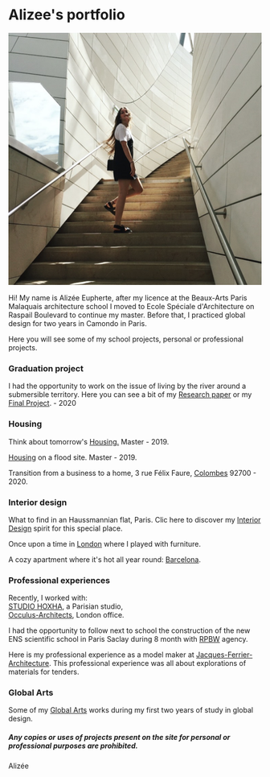 # Alizee's portfolio


![](archi.png?raw=true)

Hi! My name is Alizée Eupherte, after my licence at the Beaux-Arts Paris Malaquais architecture school I moved to Ecole Spéciale d'Architecture on Raspail Boulevard to continue my master.
Before that, I practiced global design for two years in Camondo in Paris. 

Here you will see some of my school projects, personal or professional projects.
                                                                                                                                                                                                                                                             
                                                                                                                                                                                                                                                            
### Graduation project

I had the opportunity to work on the issue of living by the river around a submersible territory. 
Here you can see a bit of my [Research paper](https://alizeeeupherte.github.io/Research-paper/) or my [Final Project](https://alizeeeupherte.github.io/Final-Project/). - 2020



### Housing

Think about tomorrow's [Housing.](https://alizeeeupherte.github.io/Housing./)
Master - 2019.

[Housing](https://alizeeeupherte.github.io/Housing/) on a flood site. 
Master - 2019.

Transition from a business to a home, 3 rue Félix Faure, [Colombes](https://alizeeeupherte.github.io/Colombes/) 92700 - 2020.
                                                                                                                                 

### Interior design

What to find in an Haussmannian flat, Paris. Clic here to discover my [Interior Design](https://alizeeeupherte.github.io/Interior-design-/) spirit for this special place.

Once upon a time in [London](https://alizeeeupherte.github.io/London/) where I played with furniture.

A cozy apartment where it's hot all year round: [Barcelona](https://alizeeeupherte.github.io/Barcelona/).

                                                                                                                                
### Professional experiences


Recently, I worked with:                                                                                        
[STUDIO HOXHA](https://alizeeeupherte.github.io/STUDIO-HOXHA/), a Parisian studio,                                                
[Occulus-Architects](https://alizeeeupherte.github.io/Occulus-Architects/), London office.

 
I had the opportunity to follow next to school the construction of the new ENS scientific school in Paris Saclay during 8 month with [RPBW](https://alizeeeupherte.github.io/RPBW/) agency.


Here is my professional experience as a model maker at [Jacques-Ferrier-Architecture](https://alizeeeupherte.github.io/Jacques-Ferrier-Architecture/).
This professional experience  was all about explorations of materials for tenders.

                                                                                                                                   
### Global Arts

Some of my [Global Arts](https://alizeeeupherte.github.io/Global-Arts/) works during my first two years of study in global design.







##### Any copies or uses of projects present on the site for personal or professional purposes are prohibited.

Alizée



